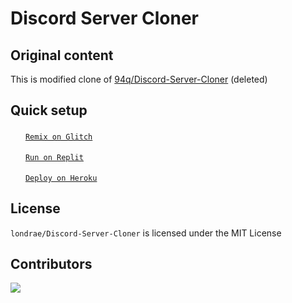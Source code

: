 # Discord Server Cloner

## Original content

This is modified clone of [94q/Discord-Server-Cloner](https://github.com/94q/Discord-Server-Cloner) (deleted)

## Quick setup

<img src="https://glitch.com/favicon.ico" style="height: 16px" /> &nbsp;[`Remix on Glitch`](https://glitch.com/edit/#!/import/github/londrae/Discord-Server-Cloner)

<img src="https://storage.googleapis.com/replit/images/1678291976403_1289b540408b27b11fd117585b41e36a.webp" style="height: 16px; width: 16px" /> &nbsp;[`Run on Replit`](https://replit.com/github/londrae/Discord-Server-Cloner)

<img src="https://cdn.iconscout.com/icon/free/png-256/heroku-2752161-2284978.png" style="height: 16px; width: 16px" /> &nbsp;[`Deploy on Heroku`](https://heroku.com/deploy?template=https://github.com/londrae/Discord-Server-Cloner)

## License

`londrae/Discord-Server-Cloner` is licensed under the MIT License

## Contributors

<a href="https://github.com/londrae/Discord-Server-Cloner/graphs/contributors">
  <img src="https://contrib.rocks/image?repo=londrae/Discord-Server-Cloner"/>
</a>
